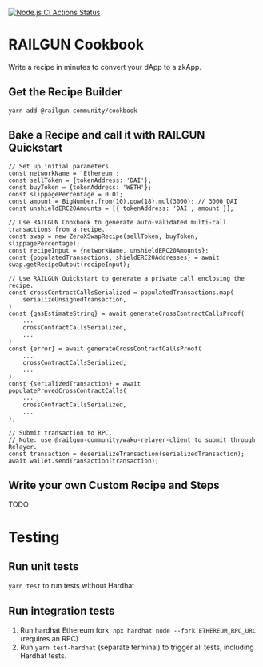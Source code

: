 [![Node.js CI Actions Status](https://github.com/Railgun-Community/cookbook/actions/workflows/node.js.yml/badge.svg?branch=main)](https://github.com/Railgun-Community/cookbook/actions)

# RAILGUN Cookbook

Write a recipe in minutes to convert your dApp to a zkApp.

## Get the Recipe Builder

`yarn add @railgun-community/cookbook`

## Bake a Recipe and call it with RAILGUN Quickstart

```
// Set up initial parameters.
const networkName = 'Ethereum';
const sellToken = {tokenAddress: 'DAI'};
const buyToken = {tokenAddress: 'WETH'};
const slippagePercentage = 0.01;
const amount = BigNumber.from(10).pow(18).mul(3000); // 3000 DAI
const unshieldERC20Amounts = [{ tokenAddress: 'DAI', amount }];

// Use RAILGUN Cookbook to generate auto-validated multi-call transactions from a recipe.
const swap = new ZeroXSwapRecipe(sellToken, buyToken, slippagePercentage);
const recipeInput = {networkName, unshieldERC20Amounts};
const {populatedTransactions, shieldERC20Addresses} = await swap.getRecipeOutput(recipeInput);

// Use RAILGUN Quickstart to generate a private call enclosing the recipe.
const crossContractCallsSerialized = populatedTransactions.map(
    serializeUnsignedTransaction,
)
const {gasEstimateString} = await generateCrossContractCallsProof(
    ...
    crossContractCallsSerialized,
    ...
)
const {error} = await generateCrossContractCallsProof(
    ...
    crossContractCallsSerialized,
    ...
)
const {serializedTransaction} = await populateProvedCrossContractCalls(
    ...
    crossContractCallsSerialized,
    ...
);

// Submit transaction to RPC.
// Note: use @railgun-community/waku-relayer-client to submit through Relayer.
const transaction = deserializeTransaction(serializedTransaction);
await wallet.sendTransaction(transaction);
```

## Write your own Custom Recipe and Steps

TODO

# Testing

## Run unit tests

`yarn test` to run tests without Hardhat

## Run integration tests

1. Run hardhat Ethereum fork: `npx hardhat node --fork ETHEREUM_RPC_URL` (requires an RPC)
2. Run `yarn test-hardhat` (separate terminal) to trigger all tests, including Hardhat tests.
